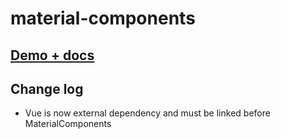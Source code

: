 # material-components

## [Demo + docs](http://appcomponents.org/material-components/)

## Change log

* Vue is now external dependency and must be linked before MaterialComponents
